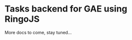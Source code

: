 Tasks backend for GAE using RingoJS
===================================

More docs to come, stay tuned...
